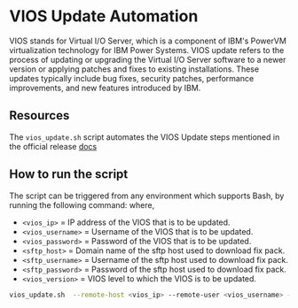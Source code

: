 # VIOS Update Automation
VIOS stands for Virtual I/O Server, which is a component of IBM's PowerVM virtualization technology for IBM Power Systems.
VIOS update refers to the process of updating or upgrading the Virtual I/O Server software to a newer version or applying patches and fixes to existing installations. These updates typically include bug fixes, security patches, performance improvements, and new features introduced by IBM.

## Resources
The ``` vios_update.sh ``` script automates the VIOS Update steps mentioned in the official release [docs](https://www.ibm.com/support/pages/vios-31431-fix-pack-release-notes-1)

## How to run the script
The script can be triggered from any environment which supports Bash, 
by running the following command:
where,
- ```<vios_ip>``` = IP address of the VIOS that is to be updated.
- ```<vios_username>``` = Username of the VIOS that is to be updated.
- ```<vios_password>``` = Password of the VIOS that is to be updated.
- ```<sftp_host>``` = Domain name of the sftp host used to download fix pack.
- ```<sftp_username>``` = Username of the sftp host used to download fix pack.
- ```<sftp_password>``` = Password of the sftp host used to download fix pack.
- ```<vios_version>``` = VIOS level to which the VIOS is to be updated.
```bash 
vios_update.sh  --remote-host <vios_ip> --remote-user <vios_username> --remote-password <vios_password> --sftp-doamin <sftp_host> --sftp-user <sftp_username> --sftp-password <sftp_password> --vios-fix <vios_version>
